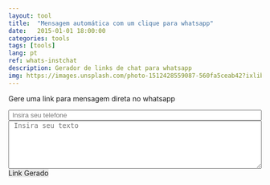 ```yaml
---
layout: tool
title:  "Mensagem automática com um clique para whatsapp"
date:   2015-01-01 18:00:00
categories: tools
tags: [tools]
lang: pt
ref: whats-instchat
description: Gerador de links de chat para whatsapp
img: https://images.unsplash.com/photo-1512428559087-560fa5ceab42?ixlib=rb-0.3.5&ixid=eyJhcHBfaWQiOjEyMDd9&s=665f85219b6ad4ee4b274871593f3394&auto=format&fit=crop&w=1050&q=80
---
```


<script src="https://cdn.rawgit.com/akafael/javascript_cookbook/master/scripts/reading_time.js"></script>
<script>

whatsLink = ""

function onCount()
{
    phoneNumber = document.getElementById("textCellphone").value;
    chatMsg = document.getElementById("textBox").value;

    // Generate Link
    resultBox.href = 'https://wa.me/';
    resultBox.href += phoneNumber;
    resultBox.href += '?text=';
    resultBox.href += encodeURI(chatMsg);

    // description
    resultBox.innerHTML = resultBox.href;
}
</script>

Gere uma link para mensagem direta no whatsapp

<input type="number" size="14" maxlength="14" onkeydown="onCount()" onkeyup="onCount()" id="textCellphone" style="width: 100%" cols="1" rows="1" placeholder=" Insira seu telefone">


<textarea onkeydown="onCount()" onkeyup="onCount()" id="textBox" style="width: 100%" cols="1" rows="6" placeholder=" Insira seu texto"></textarea>

<div id="result">
    <a id="resultBox" style="background-color: #e9e9e9;">Link Gerado</a>
</div>

